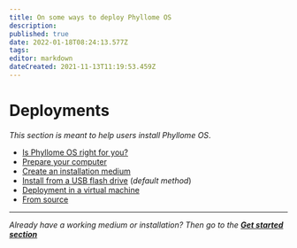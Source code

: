 ```yaml
---
title: On some ways to deploy Phyllome OS
description: 
published: true
date: 2022-01-18T08:24:13.577Z
tags: 
editor: markdown
dateCreated: 2021-11-13T11:19:53.459Z
---
```


# Deployments

*This section is meant to help users install Phyllome OS*.

* [Is Phyllome OS right for you?](/deploy/rightforyou)
* [Prepare your computer](/deploy/prepare)
* [Create an installation medium](/deploy/medium)
* [Install from a USB flash drive](/deploy/install) (*default method*)
* [Deployment in a virtual machine](/deploy/vm)
* [From source](/deploy/source)

--- 
*Already have a working medium or installation? Then go to the [**Get started section**](/getstarted)*